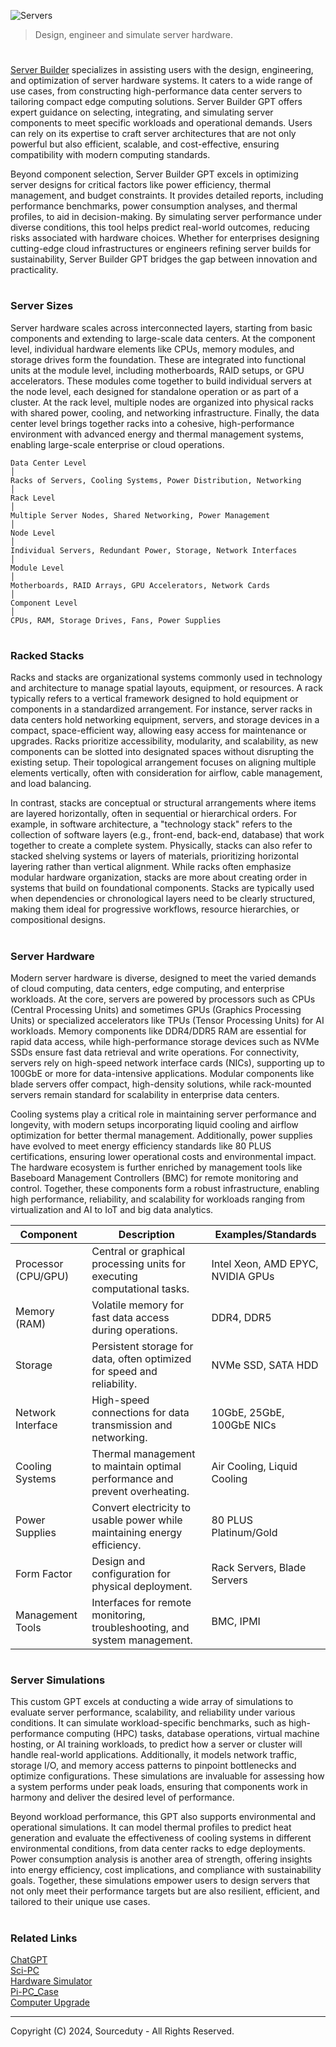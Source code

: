 ![Servers](https://github.com/user-attachments/assets/28716556-0ee1-4d2d-89e5-5b72c7968a86)

> Design, engineer and simulate server hardware.
#

[Server Builder](https://chatgpt.com/g/g-674df5c8a02481918824c762be06199a-server-builder) specializes in assisting users with the design, engineering, and optimization of server hardware systems. It caters to a wide range of use cases, from constructing high-performance data center servers to tailoring compact edge computing solutions. Server Builder GPT offers expert guidance on selecting, integrating, and simulating server components to meet specific workloads and operational demands. Users can rely on its expertise to craft server architectures that are not only powerful but also efficient, scalable, and cost-effective, ensuring compatibility with modern computing standards.

Beyond component selection, Server Builder GPT excels in optimizing server designs for critical factors like power efficiency, thermal management, and budget constraints. It provides detailed reports, including performance benchmarks, power consumption analyses, and thermal profiles, to aid in decision-making. By simulating server performance under diverse conditions, this tool helps predict real-world outcomes, reducing risks associated with hardware choices. Whether for enterprises designing cutting-edge cloud infrastructures or engineers refining server builds for sustainability, Server Builder GPT bridges the gap between innovation and practicality.

#
### Server Sizes

Server hardware scales across interconnected layers, starting from basic components and extending to large-scale data centers. At the component level, individual hardware elements like CPUs, memory modules, and storage drives form the foundation. These are integrated into functional units at the module level, including motherboards, RAID setups, or GPU accelerators. These modules come together to build individual servers at the node level, each designed for standalone operation or as part of a cluster. At the rack level, multiple nodes are organized into physical racks with shared power, cooling, and networking infrastructure. Finally, the data center level brings together racks into a cohesive, high-performance environment with advanced energy and thermal management systems, enabling large-scale enterprise or cloud operations.

```
Data Center Level
│
Racks of Servers, Cooling Systems, Power Distribution, Networking
│
Rack Level
│
Multiple Server Nodes, Shared Networking, Power Management
│
Node Level
│
Individual Servers, Redundant Power, Storage, Network Interfaces
│
Module Level
│
Motherboards, RAID Arrays, GPU Accelerators, Network Cards
│
Component Level
│
CPUs, RAM, Storage Drives, Fans, Power Supplies
```

#
### Racked Stacks

Racks and stacks are organizational systems commonly used in technology and architecture to manage spatial layouts, equipment, or resources. A rack typically refers to a vertical framework designed to hold equipment or components in a standardized arrangement. For instance, server racks in data centers hold networking equipment, servers, and storage devices in a compact, space-efficient way, allowing easy access for maintenance or upgrades. Racks prioritize accessibility, modularity, and scalability, as new components can be slotted into designated spaces without disrupting the existing setup. Their topological arrangement focuses on aligning multiple elements vertically, often with consideration for airflow, cable management, and load balancing.

In contrast, stacks are conceptual or structural arrangements where items are layered horizontally, often in sequential or hierarchical orders. For example, in software architecture, a "technology stack" refers to the collection of software layers (e.g., front-end, back-end, database) that work together to create a complete system. Physically, stacks can also refer to stacked shelving systems or layers of materials, prioritizing horizontal layering rather than vertical alignment. While racks often emphasize modular hardware organization, stacks are more about creating order in systems that build on foundational components. Stacks are typically used when dependencies or chronological layers need to be clearly structured, making them ideal for progressive workflows, resource hierarchies, or compositional designs.

#
### Server Hardware

Modern server hardware is diverse, designed to meet the varied demands of cloud computing, data centers, edge computing, and enterprise workloads. At the core, servers are powered by processors such as CPUs (Central Processing Units) and sometimes GPUs (Graphics Processing Units) or specialized accelerators like TPUs (Tensor Processing Units) for AI workloads. Memory components like DDR4/DDR5 RAM are essential for rapid data access, while high-performance storage devices such as NVMe SSDs ensure fast data retrieval and write operations. For connectivity, servers rely on high-speed network interface cards (NICs), supporting up to 100GbE or more for data-intensive applications. Modular components like blade servers offer compact, high-density solutions, while rack-mounted servers remain standard for scalability in enterprise data centers.

Cooling systems play a critical role in maintaining server performance and longevity, with modern setups incorporating liquid cooling and airflow optimization for better thermal management. Additionally, power supplies have evolved to meet energy efficiency standards like 80 PLUS certifications, ensuring lower operational costs and environmental impact. The hardware ecosystem is further enriched by management tools like Baseboard Management Controllers (BMC) for remote monitoring and control. Together, these components form a robust infrastructure, enabling high performance, reliability, and scalability for workloads ranging from virtualization and AI to IoT and big data analytics.

| Component            | Description                                                                                 | Examples/Standards         |
|-----------------------|---------------------------------------------------------------------------------------------|----------------------------|
| Processor (CPU/GPU)  | Central or graphical processing units for executing computational tasks.                    | Intel Xeon, AMD EPYC, NVIDIA GPUs |
| Memory (RAM)         | Volatile memory for fast data access during operations.                                     | DDR4, DDR5                 |
| Storage              | Persistent storage for data, often optimized for speed and reliability.                     | NVMe SSD, SATA HDD         |
| Network Interface    | High-speed connections for data transmission and networking.                                | 10GbE, 25GbE, 100GbE NICs |
| Cooling Systems      | Thermal management to maintain optimal performance and prevent overheating.                  | Air Cooling, Liquid Cooling |
| Power Supplies       | Convert electricity to usable power while maintaining energy efficiency.                    | 80 PLUS Platinum/Gold      |
| Form Factor          | Design and configuration for physical deployment.                                           | Rack Servers, Blade Servers |
| Management Tools     | Interfaces for remote monitoring, troubleshooting, and system management.                   | BMC, IPMI                  |

#
### Server Simulations

This custom GPT excels at conducting a wide array of simulations to evaluate server performance, scalability, and reliability under various conditions. It can simulate workload-specific benchmarks, such as high-performance computing (HPC) tasks, database operations, virtual machine hosting, or AI training workloads, to predict how a server or cluster will handle real-world applications. Additionally, it models network traffic, storage I/O, and memory access patterns to pinpoint bottlenecks and optimize configurations. These simulations are invaluable for assessing how a system performs under peak loads, ensuring that components work in harmony and deliver the desired level of performance.

Beyond workload performance, this GPT also supports environmental and operational simulations. It can model thermal profiles to predict heat generation and evaluate the effectiveness of cooling systems in different environmental conditions, from data center racks to edge deployments. Power consumption analysis is another area of strength, offering insights into energy efficiency, cost implications, and compliance with sustainability goals. Together, these simulations empower users to design servers that not only meet their performance targets but are also resilient, efficient, and tailored to their unique use cases.

#
### Related Links

[ChatGPT](https://github.com/sourceduty/ChatGPT)
<br>
[Sci-PC](https://github.com/sourceduty/Sci-PC)
<br>
[Hardware Simulator](https://github.com/sourceduty/Hardware_Simulator)
<br>
[Pi-PC_Case](https://github.com/sourceduty/Pi-PC_Case)
<br>
[Computer Upgrade](https://github.com/sourceduty/Computer_Upgrade)

***
Copyright (C) 2024, Sourceduty - All Rights Reserved.
